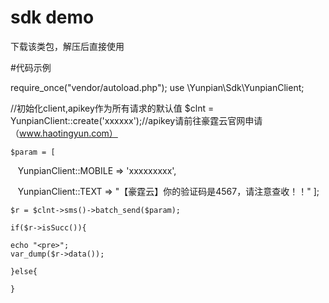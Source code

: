 # sdk demo

下载该类包，解压后直接使用

#代码示例

require_once("vendor/autoload.php");
use \Yunpian\Sdk\YunpianClient;

//初始化client,apikey作为所有请求的默认值
$clnt = YunpianClient::create('xxxxxx');//apikey请前往豪霆云官网申请（www.haotingyun.com）

    $param = [

    YunpianClient::MOBILE => 'xxxxxxxxx',
    
    YunpianClient::TEXT => "【豪霆云】你的验证码是4567，请注意查收！！"
    ];
    
    $r = $clnt->sms()->batch_send($param);
    
    if($r->isSucc()){

    echo "<pre>";
    var_dump($r->data());
    
    }else{

    }

